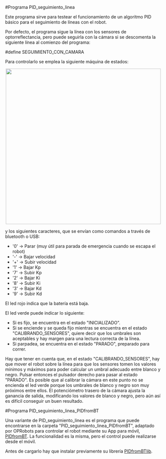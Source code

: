 #Programa PID_seguimiento_linea

Este programa sirve para testear el funcionamiento de un algoritmo PID básico para el seguimiento de líneas con el robot.

Por defecto, el programa sigue la línea con los sensores de optorreflectancia, pero puede seguirla con la cámara si se descomenta la siguiente línea al comienzo del programa:

#define SEGUIMIENTO_CON_CAMARA

Para controlarlo se emplea la siguiente máquina de estados:

<p align="center">
<img src="maquina_de_estados.png" width="500" align = "center">
</p>

y los siguientes caracteres, que se envían como comandos a través de bluetooth o USB:
- '0' -> Parar (muy útil para parada de emergencia cuando se escapa el robot)
- '-' -> Bajar velocidad
- '+' -> Subir velocidad
- '1' -> Bajar Kp
- '7' -> Subir Kp
- '2' -> Bajar Ki
- '8' -> Subir Ki
- '3' -> Bajar Kd
- '9' -> Subir Kd

El led rojo indica que la batería está baja.

El led verde puede indicar lo siguiente:
- Si es fijo, se encuentra en el estado "INICIALIZADO".
- Si se enciende y se queda fijo mientras se encuentra en el estado "CALIBRANDO_SENSORES", quiere decir que los umbrales son aceptables y hay margen para una lectura correcta de la línea.
- Si parpadea, se encuentra en el estado "PARADO", preparado para correr.

Hay que tener en cuenta que, en el estado "CALIBRANDO_SENSORES", hay que mover el robot sobre la línea para que los sensores tomen los valores mínimos y máximos para poder calcular un umbral adecuado entre blanco y negro. Pulsar entonces el pulsador derecho para pasar al estado "PARADO". Es posible que al calibrar la cámara en este punto no se encienda el led verde porque los umbrales de blanco y negro son muy próximos entre ellos. El potenciómetro trasero de la cámara ajusta la ganancia de salida, modificando los valores de blanco y negro, pero aún así es difícil conseguir un buen resultado.

#Programa PID_seguimiento_linea_PIDfromBT

Una variante de PID_seguimiento_linea es el programa que puede encontrarse en la carpeta "PID_seguimiento_linea_PIDfromBT", adaptado por OPRobots para controlar el robot mediante su App para móvil, [PIDfromBT](https://github.com/robotaleh/PIDfromBT). La funcionalidad es la misma, pero el control puede realizarse desde el móvil.

Antes de cargarlo hay que instalar previamente su librería [PIDfromBTlib](https://github.com/robotaleh/PIDfromBTlib).
